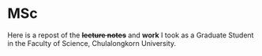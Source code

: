# MSc
Here is a repost of the **~~lecture notes~~** and **work** I took as a Graduate Student in the Faculty of Science, Chulalongkorn University.
